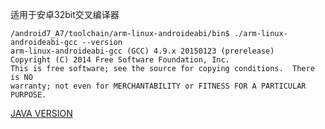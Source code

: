 适用于安卓32bit交叉编译器
```shell
/android7_A7/toolchain/arm-linux-androideabi/bin$ ./arm-linux-androideabi-gcc --version
arm-linux-androideabi-gcc (GCC) 4.9.x 20150123 (prerelease)
Copyright (C) 2014 Free Software Foundation, Inc.
This is free software; see the source for copying conditions.  There is NO
warranty; not even for MERCHANTABILITY or FITNESS FOR A PARTICULAR PURPOSE.
```

[JAVA VERSION](https://tuyainc.github.io/tuyasmart_android_device_sdk_doc/)
